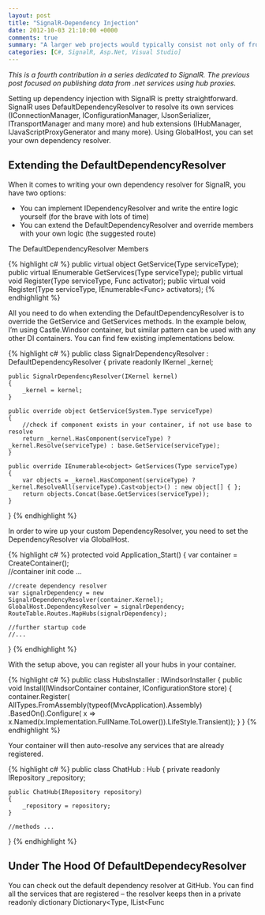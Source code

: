 ```yaml
---
layout: post
title: "SignalR-Dependency Injection"
date: 2012-10-03 21:10:00 +0000
comments: true
summary: "A larger web projects would typically consist not only of front end web project, but would include additional class libraries and offload some of the heavy processing work to service or console apps. The common problem is then how do you update the front-end and signal the site that some work has been completed."
categories: [C#, SignalR, Asp.Net, Visual Studio]
---
```


*This is a fourth contribution in a series dedicated to SignalR. The previous post focused on publishing data from .net services using hub proxies.*

Setting up dependency injection with SignalR is pretty straightforward. SignalR uses DefaultDependencyResolver to resolve its own services (IConnectionManager, IConfigurationManager, IJsonSerializer, ITransportManager and many more) and hub extensions (IHubManager, IJavaScriptProxyGenerator and many more). Using GlobalHost, you can set your own dependency resolver.

Extending the DefaultDependencyResolver
-------------------

When it comes to writing your own dependency resolver for SignalR, you have two options: 
- You can implement IDependencyResolver  and write the entire logic yourself (for the brave with lots of time)
- You can extend the DefaultDependencyResolver and override members with your own logic (the suggested route)

The DefaultDependencyResolver Members

{% highlight c# %}
public virtual object GetService(Type serviceType);
public virtual IEnumerable<object> GetServices(Type serviceType);
public virtual void Register(Type serviceType, Func<object> activator);
public virtual void Register(Type serviceType, IEnumerable<Func<object>> activators);
{% endhighlight %} 

All you need to do when extending the DefaultDependencyResolver is to override the GetService and GetServices methods. In the example below, I’m using Castle.Windsor container, but similar pattern can be used with any other DI containers. You can find few existing implementations below.

{% highlight c# %}
public class SignalrDependencyResolver : DefaultDependencyResolver
{
    private readonly IKernel _kernel;
 
    public SignalrDependencyResolver(IKernel kernel)
    {
        _kernel = kernel;
    }
 
    public override object GetService(System.Type serviceType)
    {
        //check if component exists in your container, if not use base to resolve
        return _kernel.HasComponent(serviceType) ? _kernel.Resolve(serviceType) : base.GetService(serviceType);
    }
 
    public override IEnumerable<object> GetServices(Type serviceType)
    {
        var objects = _kernel.HasComponent(serviceType) ? _kernel.ResolveAll(serviceType).Cast<object>() : new object[] { };
        return objects.Concat(base.GetServices(serviceType));
    }
}
{% endhighlight %} 

In order to wire up your custom DependencyResolver, you need to set the DependencyResolver via GlobalHost.

{% highlight c# %}
protected void Application_Start()
{
    var container = CreateContainer();    
    //container init code ...
 
    //create dependency resolver
    var signalrDependency = new SignalrDependencyResolver(container.Kernel);
    GlobalHost.DependencyResolver = signalrDependency;
    RouteTable.Routes.MapHubs(signalrDependency);
 
    //further startup code
    //...
}
{% endhighlight %} 

With the setup above, you can register all your hubs in your container.

{% highlight c# %}
public class HubsInstaller : IWindsorInstaller
{
    public void Install(IWindsorContainer container, IConfigurationStore store)
    {
        container.Register(
            AllTypes.FromAssembly(typeof(MvcApplication).Assembly)
                .BasedOn<Hub>().Configure(
                    x => x.Named(x.Implementation.FullName.ToLower()).LifeStyle.Transient));
    }
}
{% endhighlight %} 
 

Your container will then auto-resolve any services that are already registered.

{% highlight c# %}
public class ChatHub : Hub
{
    private readonly IRepository _repository;
 
    public ChatHub(IRepository repository)
    {
        _repository = repository;
    }
 
    //methods ...
}
{% endhighlight %} 
 

Under The Hood Of DefaultDependecyResolver
-------------------

You can check out the default dependency resolver at GitHub.  You can find all the services that are registered – the resolver keeps then in a private readonly dictionary Dictionary<Type, IList<Func<object>>>. If you fancy replacing an internal part of SignalR with your own implementation, you can locate the correct interface and register your own implementation in your container. The custom dependency resolver will then resolve your implementation.

Existing SignalR Dependency Injection Projects
-------------------

[SignalR Unity](https://github.com/bradygaster/SignalR.Unity/)<br/>
[SignalR Ninject](https://github.com/SignalR/SignalR.Ninject/)<br/>
[SignalR Autofac](https://github.com/pszmyd/SignalR.Autofac)<br/>

Related Articles
-------------------

[SignalR – Introduction To SignalR](/signalr-introduction-to-signalr-quick-chat-app/)<br/>
[SignalR – Publish Data Using IHubContext](/signalr-push-data-to-clients-using-ihubcontext/)<br/>
[SignalR – Publish Data Using Proxies](/signalr-publish-data-from-win-forms-using-hub-proxies/)<br/>
[SignalR – Dependency Injection](/signalr-dependency-injection/)<br/>

Any questions or comments, give me a shout [@mirajavora](http://twitter.com/mirajavora)